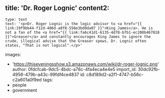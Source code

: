 title: 'Dr. Roger Lognic'
content2:
  -
    type: text
    text: '<p>Dr. Roger Lognic is the logic advisor to <a href="{{ link:19f9bb44-f12d-406d-a8f8-556e3bd0da07 }}">King James</a>. He is not a fan of the <a href="{{ link:fa6c41d1-6135-4d78-b7b1-ec208b467818 }}">Greaser</a> and constantly encourages King James to ignore the crude, illogical advise that the Greaser spews. Dr. Lognic often states, "That is not logical".</p>'
images:
  - 'https://thiseveningsshow.s3.amazonaws.com/wiki/dr-roger-lognic.png'
author: 0fdcfcab-9dc5-4bdc-a78c-4fa4eca4e4e5
import_id: 30dc92fb-4956-479b-a43c-99fdf4ce4837
id: c8d189d2-a2f1-4747-b56c-c2a601a0f9ed
tags:
  - people
  - government
